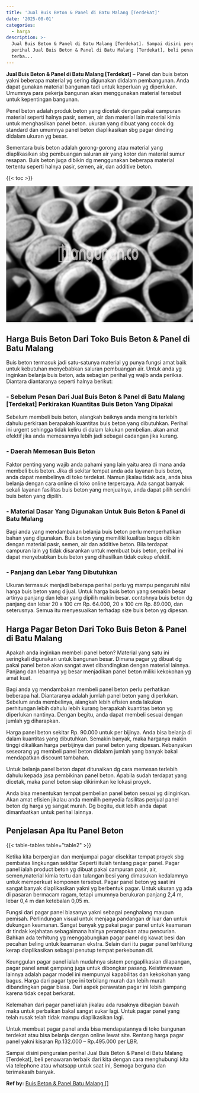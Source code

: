 ```yaml
---
title: 'Jual Buis Beton & Panel di Batu Malang [Terdekat]'
date: '2025-08-01'
categories:
  - harga
description: >-
  Jual Buis Beton & Panel di Batu Malang [Terdekat]. Sampai disini penguraian
  perihal Jual Buis Beton & Panel di Batu Malang [Terdekat], beli penawaran
  terba...
---
```


**Jual Buis Beton & Panel di Batu Malang \[Terdekat\]** – Panel dan buis beton yakni beberapa material yg sering digunakan didalam pembangunan. Anda dapat gunakan material bangunan tadi untuk keperluan yg diperlukan. Umumnya para pekerja bangunan akan menggunakan material tersebut untuk kepentingan bangunan.

Penel beton adalah produk beton yang dicetak dengan pakai campuran material seperti halnya pasir, semen, air dan material lain material kimia untuk menghasilkan panel beton. ukuran yang dibuat yang cocok dg standard dan umumnya panel beton diaplikasikan sbg pagar dinding didalam ukuran yg besar.

Sementara buis beton adalah gorong-gorong atau material yang diaplikasikan sbg pembuangan saluran air yang kotor dan material sumur resapan. Buis beton juga dibikin dg menggunakan beberapa material tertentu seperti halnya pasir, semen, air, dan additive beton.

{{< toc >}}

![Jual Buis Beton & Panel di Batu Malang [Terdekat]](/images/jual-panel-buis-beton-murah-10.png)

## Harga Buis Beton Dari Toko Buis Beton & Panel di Batu Malang

Buis beton termasuk jadi satu-satunya material yg punya fungsi amat baik untuk kebutuhan menyebabkan saluran pembuangan air. Untuk anda yg inginkan belanja buis beton, ada sebagian perihal yg wajib anda periksa. Diantara diantaranya seperti halnya berikut:

### \- Sebelum Pesan Dari Jual Buis Beton & Panel di Batu Malang \[Terdekat\] Perkirakan Kuantitas Buis Beton Yang Dipakai

Sebelum membeli buis beton, alangkah baiknya anda mengira terlebih dahulu perkiraan berapakah kuantitas buis beton yang dibutuhkan. Perihal ini urgent sehingga tidak keliru di dalam lakukan pembelian. akan amat efektif jika anda memesannya lebih jadi sebagai cadangan jika kurang.

### \- Daerah Memesan Buis Beton

Faktor penting yang wajib anda pahami yang lain yaitu area di mana anda membeli buis beton. Jika di sekitar tempat anda ada layanan buis beton, anda dapat membelinya di toko terdekat. Namun jikalau tidak ada, anda bisa belanja dengan cara online di toko online terpercaya. Ada sangat banyak sekali layanan fasilitas buis beton yang menjualnya, anda dapat pilih sendiri buis beton yang dipilih.

### \- Material Dasar Yang Digunakan Untuk Buis Beton & Panel di Batu Malang

Bagi anda yang mendambakan belanja buis beton perlu memperhatikan bahan yang digunakan. Buis beton yang memiliki kualitas bagus dibikin dengan material pasir, semen, air dan additive beton. Bila terdapat campuran lain yg tidak disarankan untuk membuat buis beton, perihal ini dapat menyebabkan buis beton yang dihasilkan tidak cukup efektif.

### \- Panjang dan Lebar Yang Dibutuhkan

Ukuran termasuk menjadi beberapa perihal perlu yg mampu pengaruhi nilai harga buis beton yang dijual. Untuk harga buis beton yang semakin besar artinya panjang dan lebar yang dipilih makin besar. contohnya buis beton dg panjang dan lebar 20 x 100 cm Rp. 64.000, 20 x 100 cm Rp. 89.000, dan seterusnya. Semua itu menyesuaikan terhadap size buis beton yg dipesan.

## Harga Pagar Beton Dari Toko Buis Beton & Panel di Batu Malang

Apakah anda inginkan membeli panel beton? Material yang satu ini seringkali digunakan untuk bangunan besar. Dimana pagar yg dibuat dg pakai panel beton akan sangat awet dibandingkan dengan material lainnya. Panjang dan lebarnya yg besar menjadikan panel beton miliki kekokohan yg amat kuat.

Bagi anda yg mendambakan membeli panel beton perlu perhatikan beberapa hal. Diantaranya adalah jumlah panel beton yang diperlukan. Sebelum anda membelinya, alangkah lebih efisien anda lakukan perhitungan lebih dahulu lebih kurang berapakah kuantitas beton yg diperlukan nantinya. Dengan begitu, anda dapat membeli sesuai dengan jumlah yg diharapkan.

Harga panel beton sekitar Rp. 90.000 untuk per bijinya. Anda bisa belanja di dalam kuantitas yang dibutuhkan. Semakin banyak, maka harganya makin tinggi dikalikan harga perbijinya dari panel beton yang dipesan. Kebanyakan seseorang yg membeli panel beton didalam jumlah yang banyak bakal mendapatkan discount tambahan.

Untuk belanja panel beton dapat ditunaikan dg cara memesan terlebih dahulu kepada jasa pembikinan panel beton. Apabila sudah terdapat yang dicetak, maka panel beton siap dikirimkan ke lokasi proyek.

Anda bisa menentukan tempat pembelian panel beton sesuai yg diinginkan. Akan amat efisien jikalau anda memilih penyedia fasilitas penjual panel beton dg harga yg sangat murah. Dg begitu, duit lebih anda dapat dimanfaatkan untuk perihal lainnya.

## Penjelasan Apa Itu Panel Beton

{{< table-tables table="table2" >}}

Ketika kita berpergian dan menjumpai pagar disekitar tempat proyek sbg pembatas lingkungan seklitar Seperti itulah tentang pagar panel. Pagar panel ialah product beton yg dibuat pakai campuran pasir, air, semen,material kimia tertu dan tulangan besi yang dimasukan kedalamnya untuk memperkuat komponen tersebut. Pagar panel beton yg saat ini sangat banyak diaplikasikan yakni yg berbentuk pagar. Untuk ukuran yg ada di pasaran bermacam ragam, tetapi umumnya berukuran panjang 2,4 m, lebar 0,4 m dan ketebalan 0,05 m.

Fungsi dari pagar panel biasanya yakni sebagai penghalang maupun pemisah. Perlindungan visual untuk menjaga pandangan dr luar dan untuk dukungan keamanan. Sangat banyak yg pakai pagar panel untuk keamanan dr tindak kejahatan sebagaimana halnya perampokan atau pencurian. Bahkan ada terhitung yg menggabungkan pagar panel dg kawat besi dan pecahan beling untuk keamanan ekstra. Selain dari itu pagar panel terhitung kerap diaplikasikan sebagai penutup tempat perkebunan dll.

Keunggulan pagar panel ialah mudahnya sistem pengaplikasian dilapangan, pagar panel amat gampang juga untuk dibongkar pasang. Keistimewaan lainnya adalah pagar model ini mempunyai kapabilitas dan kekokohan yang bagus. Harga dari pagar type ini terbilang murah dan lebih murah dibandingkan pagar biasa. Dari aspek perawatan pagar ini lebih gampang karena tidak cepat berkarat.

Kelemahan dari pagar panel ialah jikalau ada rusaknya dibagian bawah maka untuk perbaikan bakal sangat sukar lagi. Untuk pagar panel yang telah rusak telah tidak mampu diaplikasikan lagi.

Untuk membuat pagar panel anda bisa mendapatannya di toko bangunan terdekat atau bisa belanja dengan online lewat site. Rentang harga pagar panel yakni kisaran Rp.132.000 – Rp.495.000 per LBR.

Sampai disini penguraian perihal Jual Buis Beton & Panel di Batu Malang \[Terdekat\], beli penawaran terbaik dari kita dengan cara menghubungi kita via telephone atau whatsapp untuk saat ini, Semoga berguna dan terimakasih banyak.

**Ref by:** [Buis Beton & Panel Batu Malang []](https://id.wikipedia.org/wiki/Buis)
